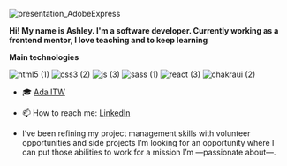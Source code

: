  

![presentation_AdobeExpress](https://user-images.githubusercontent.com/89202684/202572390-1f0e9f96-3f65-4bce-99c4-8b0e9bf015af.gif) 

**Hi! My name is Ashley. I'm a software developer. Currently working as a frontend mentor, I love teaching and to keep learning**


 **Main technologies**

![html5 (1)](https://user-images.githubusercontent.com/89202684/202717554-c768037f-5dd9-49bc-8eea-57081a2e9e4e.svg)
![css3 (2)](https://user-images.githubusercontent.com/89202684/202719387-acd4b19b-cd97-48bf-9ef4-780a79b7f3ef.svg)
![js (3)](https://user-images.githubusercontent.com/89202684/202720616-1b674488-8c5a-4eb9-92a9-d3825c1852af.svg)
![sass (1)](https://user-images.githubusercontent.com/89202684/202720912-f6691a84-2132-4b36-b5ed-7192ea450f15.png)
![react (3)](https://user-images.githubusercontent.com/89202684/202720946-d0f9603c-5223-4a93-ad7c-5fdbd4440a34.svg)
![chakraui (2)](https://user-images.githubusercontent.com/89202684/202720971-4f9223c8-ee3b-4f10-a4c8-3d24a1af278e.svg)


- 🎓 [Ada ITW](https://www.linkedin.com/school/ada-itw/)
- 📫 How to reach me: [LinkedIn](https://www.linkedin.com/in/ashley-zamudio-452b96236/)

- I’ve been refining my project management skills with volunteer opportunities and side projects I’m looking for an opportunity where I can put those abilities to work for a mission I’m  —passionate about—.
<!--
**ashleyzam/ashleyzam** is a ✨ _special_ ✨ repository because its `README.md` (this file) appears on your GitHub profile.
--/>
Here are some ideas to get you started:
![react (1)](https://user-images.githubusercontent.com/89202684/202717567-f26e25c7-ee20-47ab-b7ae-79d9d51a5614.svg)



<!--
one of my key motivators is the ability to connect with colleagues and people that are as passionate as I am.

- 🌱 I’m currently learning ...
- 👯 I’m looking to collaborate on ...
- 🤔 I’m looking for help with ...
- 💬 Ask me about ...

- 😄 Pronouns: ...
- ⚡ Fun fact: ...
- 🔭 I’m currently 
--/>
